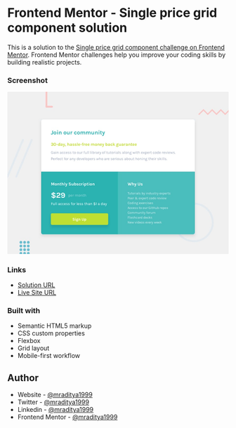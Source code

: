 # Frontend Mentor - Single price grid component solution

This is a solution to the [Single price grid component challenge on Frontend Mentor](https://www.frontendmentor.io/challenges/single-price-grid-component-5ce41129d0ff452fec5abbbc). Frontend Mentor challenges help you improve your coding skills by building realistic projects.

### Screenshot

[![Design preview for the Single price grid component coding challenge](./design/desktop-preview.jpg)](https://fm-09-price-component.netlify.app)

### Links

- [Solution URL](https://www.frontendmentor.io/solutions/single-price-component-using-grid-OBYravkVJV)
- [Live Site URL](https://fm-09-price-component.netlify.app)

### Built with

- Semantic HTML5 markup
- CSS custom properties
- Flexbox
- Grid layout
- Mobile-first workflow

## Author

- Website - [@mraditya1999](https://www.adityayadav.live)
- Twitter - [@mraditya1999](https://twitter.com/mraditya1999)
- Linkedin - [@mraditya1999](https://www.linkedin.com/in/mraditya1999/)
- Frontend Mentor - [@mraditya1999](https://www.frontendmentor.io/profile/Aditya-oss-creator)
